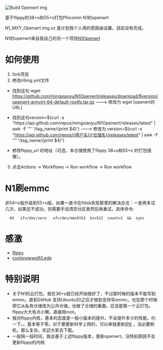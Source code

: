 ![Build Openwrt img](https://github.com/mingxiaoyu/N1imagebuilder/workflows/Build%20Openwrt%20img/badge.svg)

基于flippy的38+o和55+o打包Phicomm N1的openwrt

N1_MXY_Openwrt.img.xz 是计划我个人用的旁路由设置。目前没有完成。


N1的openwrt来自我自己的另一个项目[N1Openwrt](https://github.com/mingxiaoyu/N1Openwrt)

# 如何使用

1. fork项目
2. 修改n1img.yml文件 
  * 找到这句 wget  https://github.com/mingxiaoyu/N1Openwrt/releases/download/$version/openwrt-armvirt-64-default-rootfs.tar.gz
    ---> 修改为 wget [openert的URL]

  * 找到这句version=$(curl -s "https://api.github.com/repos/mingxiaoyu/N1Openwrt/releases/latest" | awk -F '"' '/tag_name/{print $4}')
    ---> 修改为 version=$(curl -s "https://api.github.com/repos/{用户名}/{仓储名}/releases/latest" | awk -F '"' '/tag_name/{print $4}')

  * 修改flippy_url 的地址（可选，本仓储使用了flippy 38+o和55+o 的打包镜像）。
3. 点击Actions -> Workflows -> Run workflow -> Run workflow

# N1刷emmc
非54+o版升级到55+o版，如果一直卡在fdisk失败那里的解决办法：一是再多试几次，如果还不成功，则需要手动清空分区表然后再重试，具体命令:
```
  dd   if=/dev/zero   of=/dev/mmcblk2  bs=512  count=1  &&  sync
```

# 感激
 * [flippy](https://www.right.com.cn/forum/space-uid-285101.html)
 * [coolsnowwolf/Lede](https://github.com/coolsnowwolf/lede)

# 特别说明
  * 关于N1的云打包，我在36+o就已经开始做好了，不过那时候的版本不能写到emmc。直到GitHub 支持Ubuntu20之后才做到支持写emmc。也在那个时候把它从私有仓储改为公共仓储。也做了仓储的重置。应该是第一个云打包。flippy大大有点小懒，直接用root。
  * 我对flippy内核，基本的态度是一般小版本的提升。不会提升多少的性能。约一下。。基本等于零。对于要更新科学上网的，可以单独更新[IPK](https://github.com/mingxiaoyu/lede-ssr-plus) 。没必要刷机，那么复杂。欢迎大家去下载。
  * 一般隔一段时间，我会基于上述flippy版本，更新openwrt。没特别原因不会更新flippy的内核

